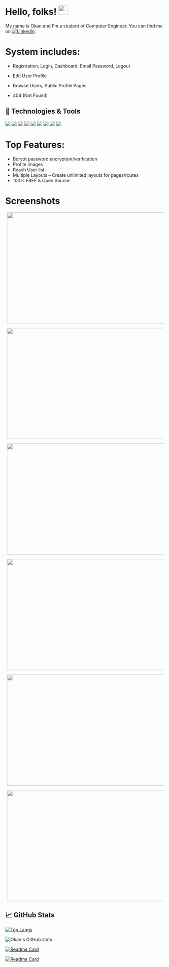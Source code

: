 # Hello, folks! <img src="https://raw.githubusercontent.com/MartinHeinz/MartinHeinz/master/wave.gif" width="30px">

My name is Okan and I'm a student of Computer Engineer. You can find me on [![LinkedIn][1.2]][1].

# System includes:
- Registration, Login, Dashboard, Email Password, Logout

- Edit User Profile

- Browse Users, Public Profile Pages

- 404 (Not Found)

## 🔧 Technologies & Tools
![](https://img.shields.io/badge/OS-Windows-Green?style=flat&logo=linux&logoColor=white&color=2bbc8a)
![](https://img.shields.io/badge/Editor-eclipse%20idea-blue.svg?style=flat&logo=eclipse%20ide&logoColor=white&color=2bbc8a)
![](https://img.shields.io/badge/Code-Java-informational?style=flat&logo=java&logoColor=white&color=2bbc8a)
![](https://img.shields.io/badge/Code-HTML-informational?style=flat&logo=html5&logoColor=white&color=2bbc8a)
![](https://img.shields.io/badge/Code-CSS-informational?style=flat&logo=css3&logoColor=white&color=2bbc8a)
![](https://img.shields.io/badge/Code-Thymeleaf-informational?style=flat&logo=Thymeleaf&logoColor=white&color=2bbc8a)
![](https://img.shields.io/badge/Tools-Spring-informational?style=flat&logo=spring&logoColor=white&color=2bbc8a)
![](https://img.shields.io/badge/Tools-SpringSecurity-informational?style=flat&logo=spring&logoColor=white&color=2bbc8a)
![](https://img.shields.io/badge/Tools-MySQL-informational?style=flat&logo=mysql&logoColor=white&color=2bbc8a)

# Top Features:
- Bcrypt password encryption/verification
- Profile Images
- Reach User list
- Multiple Layouts – Create unlimited layouts for pages/routes
- 100% FREE & Open Source

# Screenshots
<div style="align:center; margin:5px;">
<!--
  <div style="margin-top:5px;">
  <i>Index Page</i>
  <a>
    <img src="https://user-images.githubusercontent.com/67058617/109820136-c7b44580-7c45-11eb-90f4-5e00ac46341e.PNG" width="650" height="350"/>
  </a>
  </div>
  <div style="margin-top:5px;">
  <i>Login Page</i>
  <a>
    <img src="https://user-images.githubusercontent.com/67058617/109820147-cb47cc80-7c45-11eb-86d7-c88e37024bdf.PNG" width="650" height="350" >
  </a>
  </div>
  <i>Register Page</i>
  <a>
    <img src="https://user-images.githubusercontent.com/67058617/109820155-cd119000-7c45-11eb-9e28-8f80087b56d1.PNG" width="650" height="350" >
  </a>
  <i>Home Page</i>
  <a>
    <img src="https://user-images.githubusercontent.com/67058617/109820167-cf73ea00-7c45-11eb-8d3d-cbd96b7d29b6.PNG" width="650" height="350" >
  </a>
  <i>User List</i>
  <a>
    <img src="https://user-images.githubusercontent.com/67058617/109820177-d3077100-7c45-11eb-9c92-4f5b25fe71a1.PNG" width="650" height="350" >
  </a>
  <i>Profile Page</i>
  <a>
    <img src="https://user-images.githubusercontent.com/67058617/109820190-d569cb00-7c45-11eb-98a0-0f7afdb85a86.PNG" width="650" height="350" >
  </a>
 -->
  <p>
<!--    Index Page -->
    <img src="https://user-images.githubusercontent.com/67058617/109820136-c7b44580-7c45-11eb-90f4-5e00ac46341e.PNG" width="650" height="350"/>
  </p>
  <p>
<!--    Login Page-->
    <img src="https://user-images.githubusercontent.com/67058617/109820147-cb47cc80-7c45-11eb-86d7-c88e37024bdf.PNG" width="650" height="350"/>
  </p>
  <p>
<!--    Register Page-->
    <img src="https://user-images.githubusercontent.com/67058617/109820155-cd119000-7c45-11eb-9e28-8f80087b56d1.PNG" width="650" height="350"/>
  </p>
  <p>
 <!--   Home Page-->
    <img src="https://user-images.githubusercontent.com/67058617/109820167-cf73ea00-7c45-11eb-8d3d-cbd96b7d29b6.PNG" width="650" height="350"/>
  </p>
  <p>
  <!--  User List-->
    <img src="https://user-images.githubusercontent.com/67058617/109820177-d3077100-7c45-11eb-9c92-4f5b25fe71a1.PNG" width="650" height="350"/>
  </p>
  <p>
 <!--   Profile Page-->
    <img src="https://user-images.githubusercontent.com/67058617/109820190-d569cb00-7c45-11eb-98a0-0f7afdb85a86.PNG" width="650" height="350"/>
  </p>
</div>

## &#x1f4c8; GitHub Stats
[![Top Langs](https://github-readme-stats.vercel.app/api/top-langs/?username=vasseurr)](https://github.com/anuraghazra/github-readme-stats)

![Okan's GitHub stats](https://github-readme-stats.vercel.app/api?username=Vasseurr&show_icons=true&theme=dracula)

[![Readme Card](https://github-readme-stats.vercel.app/api/pin/?username=Vasseurr&repo=OWIS)](https://github.com/anuraghazra/github-readme-stats)

[![Readme Card](https://github-readme-stats.vercel.app/api/pin/?username=Vasseurr&repo=MatchCard)](https://github.com/anuraghazra/github-readme-stats)



<!-- links to social media icons -->

[1.1]: http://i.imgur.com/0o48UoR.png (github icon with padding)
[1.2]: https://img.icons8.com/plasticine/25/000000/linkedin.png (LinkedIn icon without padding)

<!-- links to your social media accounts -->

[1]: https://www.linkedin.com/in/okanruzgar/
[2]: https://github.com/Vasseurr
